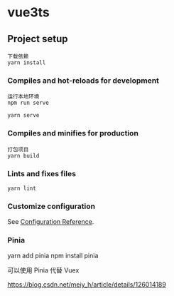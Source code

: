 # vue3ts

## Project setup
```
下载依赖
yarn install
```

### Compiles and hot-reloads for development
```
运行本地环境
npm run serve 

yarn serve
```

### Compiles and minifies for production
```
打包项目
yarn build
```

### Lints and fixes files
```
yarn lint
```

### Customize configuration
See [Configuration Reference](https://cli.vuejs.org/config/).

### Pinia 
yarn add pinia
npm install pinia

可以使用 Pinia 代替 Vuex

https://blog.csdn.net/meiy_h/article/details/126014189

